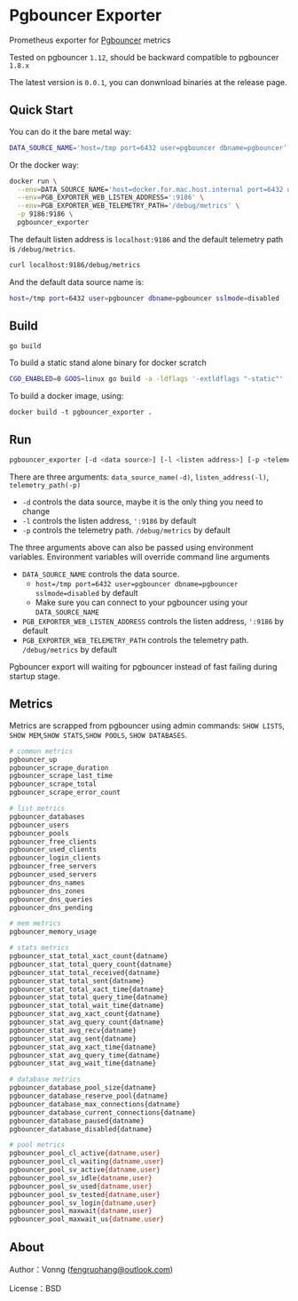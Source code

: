 # Pgbouncer Exporter

Prometheus exporter for [Pgbouncer](https://www.pgbouncer.org) metrics

Tested on pgbouncer `1.12`, should be backward compatible to pgbouncer `1.8.x`

The latest version is `0.0.1`, you can donwnload binaries at the release page.



## Quick Start

You can do it the bare metal way:

```bash
DATA_SOURCE_NAME='host=/tmp port=6432 user=pgbouncer dbname=pgbouncer' ./pgbouncer_exporter
```

Or the docker way:

```bash
docker run \
  --env=DATA_SOURCE_NAME='host=docker.for.mac.host.internal port=6432 user=stats dbname=pgbouncer sslmode=disable' \
  --env=PGB_EXPORTER_WEB_LISTEN_ADDRESS=':9186' \
  --env=PGB_EXPORTER_WEB_TELEMETRY_PATH='/debug/metrics' \
  -p 9186:9186 \
  pgbouncer_exporter
```

The default listen address is `localhost:9186` and the default telemetry path is `/debug/metrics`. 

```bash
curl localhost:9186/debug/metrics
```

And the default data source name is:

```bash
host=/tmp port=6432 user=pgbouncer dbname=pgbouncer sslmode=disabled
```



## Build

```
go build
```

To build a static stand alone binary for docker scratch

```bash
CGO_ENABLED=0 GOOS=linux go build -a -ldflags '-extldflags "-static"' -o pgbouncer_exporter
```

To build a docker image, using:

```
docker build -t pgbouncer_exporter .
```



## Run

```bash
pgbouncer_exporter [-d <data source>] [-l <listen address>] [-p <telemetry path>]
```

There are three arguments: `data_source_name(-d)`, `listen_address(-l)`, `telemetry_path(-p)`

* `-d` controls the data source, maybe it is the only thing you need to change
* `-l` controls the listen address, `':9186` by default
* `-p` controls the telemetry path. `/debug/metrics` by default

The three arguments above can also be passed using environment variables. Environment variables will override command line arguments 

* `DATA_SOURCE_NAME` controls the data source.
  * `host=/tmp port=6432 user=pgbouncer dbname=pgbouncer sslmode=disabled` by default
  * Make sure you can connect to your pgbouncer using your `DATA_SOURCE_NAME`
* `PGB_EXPORTER_WEB_LISTEN_ADDRESS`  controls the listen address, `':9186` by default
* `PGB_EXPORTER_WEB_TELEMETRY_PATH` controls the telemetry path. `/debug/metrics` by default

Pgbouncer export will waiting for pgbouncer instead of fast failing during startup stage.



## Metrics

Metrics are scrapped from pgbouncer using admin commands: `SHOW LISTS`, `SHOW MEM`,`SHOW STATS`,`SHOW POOLS`, `SHOW DATABASES`.

```bash
# common metrics
pgbouncer_up
pgbouncer_scrape_duration
pgbouncer_scrape_last_time
pgbouncer_scrape_total
pgbouncer_scrape_error_count

# list metrics
pgbouncer_databases
pgbouncer_users
pgbouncer_pools
pgbouncer_free_clients
pgbouncer_used_clients
pgbouncer_login_clients
pgbouncer_free_servers
pgbouncer_used_servers
pgbouncer_dns_names
pgbouncer_dns_zones
pgbouncer_dns_queries
pgbouncer_dns_pending

# mem metrics
pgbouncer_memory_usage

# stats metrics
pgbouncer_stat_total_xact_count{datname}
pgbouncer_stat_total_query_count{datname}
pgbouncer_stat_total_received{datname}
pgbouncer_stat_total_sent{datname}
pgbouncer_stat_total_xact_time{datname}
pgbouncer_stat_total_query_time{datname}
pgbouncer_stat_total_wait_time{datname}
pgbouncer_stat_avg_xact_count{datname}
pgbouncer_stat_avg_query_count{datname}
pgbouncer_stat_avg_recv{datname}
pgbouncer_stat_avg_sent{datname}
pgbouncer_stat_avg_xact_time{datname}
pgbouncer_stat_avg_query_time{datname}
pgbouncer_stat_avg_wait_time{datname}

# database metrics
pgbouncer_database_pool_size{datname}
pgbouncer_database_reserve_pool{datname}
pgbouncer_database_max_connections{datname}
pgbouncer_database_current_connections{datname}
pgbouncer_database_paused{datname}
pgbouncer_database_disabled{datname}

# pool metrics
pgbouncer_pool_cl_active{datname,user}
pgbouncer_pool_cl_waiting{datname,user}
pgbouncer_pool_sv_active{datname,user}
pgbouncer_pool_sv_idle{datname,user}
pgbouncer_pool_sv_used{datname,user}
pgbouncer_pool_sv_tested{datname,user}
pgbouncer_pool_sv_login{datname,user}
pgbouncer_pool_maxwait{datname,user}
pgbouncer_pool_maxwait_us{datname,user}
```



## About

Author：Vonng ([fengruohang@outlook.com](mailto:fengruohang@outlook.com))

License：BSD